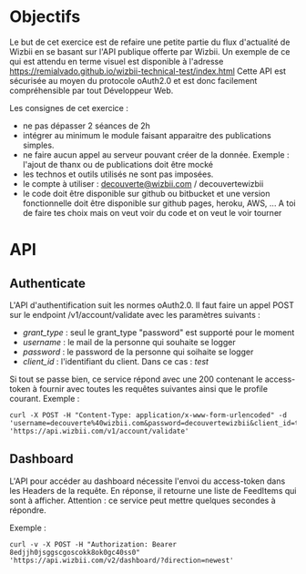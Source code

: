 Objectifs
========

Le but de cet exercice est de refaire une petite partie du flux d'actualité de Wizbii en se basant sur l'API publique offerte par Wizbii. Un exemple de ce qui est attendu en terme visuel est disponible à l'adresse https://remialvado.github.io/wizbii-technical-test/index.html
Cette API est sécurisée au moyen du protocole oAuth2.0 et est donc facilement compréhensible par tout Développeur Web.

Les consignes de cet exercice :
* ne pas dépasser 2 séances de 2h
* intégrer au minimum le module faisant apparaitre des publications simples.
* ne faire aucun appel au serveur pouvant créer de la donnée. Exemple : l'ajout de thanx ou de publications doit être mocké
* les technos et outils utilisés ne sont pas imposées.
* le compte à utiliser : decouverte@wizbii.com / decouvertewizbii
* le code doit être disponible sur github ou bitbucket et une version fonctionnelle doit être disponible sur github pages, heroku, AWS, ... A toi de faire tes choix mais on veut voir du code et on veut le voir tourner

API
===

Authenticate
------------

L'API d'authentification suit les normes oAuth2.0. Il faut faire un appel POST sur le endpoint /v1/account/validate avec les paramètres suivants :
* *grant_type* : seul le grant_type "password" est supporté pour le moment
* *username* : le mail de la personne qui souhaite se logger
* *password* : le password de la personne qui soihaite se logger
* *client_id* : l'identifiant du client. Dans ce cas : _test_

Si tout se passe bien, ce service répond avec une 200 contenant le access-token à fournir avec toutes les requêtes suivantes ainsi que le profile courant.
Exemple  :

```shell
curl -X POST -H "Content-Type: application/x-www-form-urlencoded" -d 'username=decouverte%40wizbii.com&password=decouvertewizbii&client_id=test&grant_type=password' 'https://api.wizbii.com/v1/account/validate'
```

Dashboard
---------

L'API pour accéder au dashboard nécessite l'envoi du access-token dans les Headers de la requête. En réponse, il retourne une liste de FeedItems qui sont à afficher. Attention : ce service peut mettre quelques secondes à répondre.

Exemple :

```curl -v -X POST -H "Authorization: Bearer 8edjjh0jsggscgoscokk8ok0gc40ss0" 'https://api.wizbii.com/v2/dashboard/?direction=newest'```
